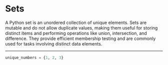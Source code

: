 # Sets

A Python set is an unordered collection of unique elements. Sets are mutable and do not allow duplicate values, making them useful for storing distinct items and performing operations like union, intersection, and difference. They provide efficient membership testing and are commonly used for tasks involving distinct data elements.

---

```python
unique_numbers = {1, 2, 3}
```